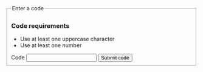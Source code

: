 
<form class="usa-form validation">
  <fieldset class="usa-fieldset">
    <legend class="usa-legend usa-legend--large">Enter a code</legend>
    <div class="usa-alert usa-alert--info usa-alert--validation">
      <div class="usa-alert__body">
        <h3 class="usa-alert__heading">Code requirements</h3>
        <ul class="usa-checklist" id="validate-code">
          <li
            class="usa-checklist__item usa-checklist__item--checked"
            data-validator="uppercase"
          >
            Use at least one uppercase character
          </li>
          <li class="usa-checklist__item" data-validator="numerical">
            Use at least one number
          </li>
        </ul>
      </div>
    </div>
    <label class="usa-label" for="code">Code</label>
    <input
      class="usa-input"
      id="code"
      name="code"
      aria-describedby="validate-code"
      data-validate-uppercase="[A-Z]"
      data-validate-numerical="\d"
      data-validation-element="#validate-code"
    />
    <input class="usa-button" type="submit" value="Submit code" />
  </fieldset>
</form>